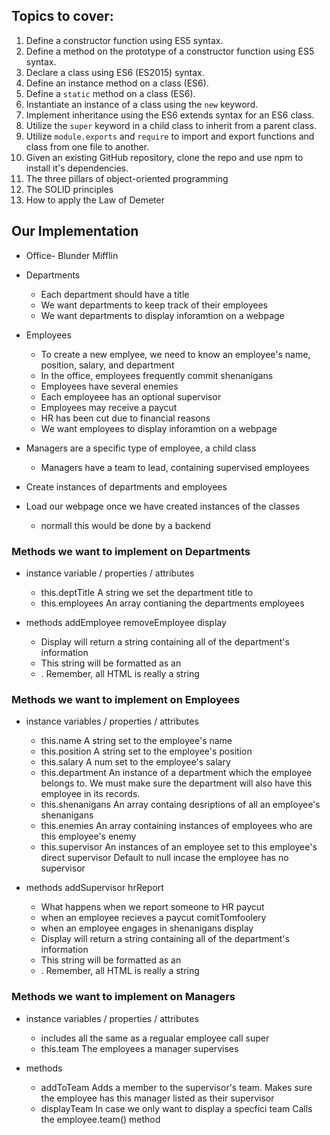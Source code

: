 ## Topics to cover:

1. Define a constructor function using ES5 syntax.
2. Define a method on the prototype of a constructor function using ES5 syntax.
3. Declare a class using ES6 (ES2015) syntax.
4. Define an instance method on a class (ES6).
5. Define a `static` method on a class (ES6).
6. Instantiate an instance of a class using the `new` keyword.
7. Implement inheritance using the ES6 extends syntax for an ES6 class.
8. Utilize the `super` keyword in a child class to inherit from a parent class.
9. Utilize `module.exports` and `require` to import and export functions and class from one file to another.
10. Given an existing GitHub repository, clone the repo and use npm to install it's dependencies.
11. The three pillars of object-oriented programming
12. The SOLID principles
13. How to apply the Law of Demeter

## Our Implementation

- Office- Blunder Mifflin

- Departments

  - Each department should have a title
  - We want departments to keep track of their employees
  - We want departments to display inforamtion on a webpage

- Employees

  - To create a new emplyee, we need to know an employee's name, position, salary, and department
  - In the office, employees frequently commit shenanigans
  - Employees have several enemies
  - Each employeee has an optional supervisor
  - Employees may receive a paycut
  - HR has been cut due to financial reasons
  - We want employees to display inforamtion on a webpage

- Managers are a specific type of employee, a child class

  - Managers have a team to lead, containing supervised employees

- Create instances of departments and employees

- Load our webpage once we have created instances of the classes
  - normall this would be done by a backend

### Methods we want to implement on Departments

- instance variable / properties / attributes

  - this.deptTitle
    A string we set the department title to
  - this.employees
    An array contianing the departments employees

- methods
  addEmployee
  removeEmployee
  display
  - Display will return a string containing all of the department's information
  - This string will be formatted as an <li>. Remember, all HTML is really a string

### Methods we want to implement on Employees

- instance variables / properties / attributes

  - this.name
    A string set to the employee's name
  - this.position
    A string set to the employee's position
  - this.salary
    A num set to the employee's salary
  - this.department
    An instance of a department which the employee belongs to.
    We must make sure the department will also have this employee in its records.
  - this.shenanigans
    An array containg desriptions of all an employee's shenanigans
  - this.enemies
    An array containing instances of employees who are this employee's enemy
  - this.supervisor
    An instances of an employee set to this employee's direct supervisor
    Default to null incase the employee has no supervisor

- methods
  addSupervisor
  hrReport
  - What happens when we report someone to HR
    paycut
  - when an employee recieves a paycut
    comitTomfoolery
  - when an employee engages in shenanigans
    display
  - Display will return a string containing all of the department's information
  - This string will be formatted as an <li>. Remember, all HTML is really a string

### Methods we want to implement on Managers

- instance variables / properties / attributes

  - includes all the same as a regualar employee
    call super
  - this.team
    The employees a manager supervises

- methods
  - addToTeam
    Adds a member to the supervisor's team.
    Makes sure the employee has this manager listed as their supervisor
  - displayTeam
    In case we only want to display a specfici team
    Calls the employee.team() method

<!-- If time- serialize, deserialize JSON -->
